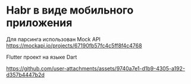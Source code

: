 # Habr в виде мобильного приложения

Для парсинга использован Mock API https://mockapi.io/projects/67190fb57fc4c5ff8f4c4768

Flutter проект на языке Dart




https://github.com/user-attachments/assets/9740a7e1-d1b9-4305-a192-d357b4447b2d

